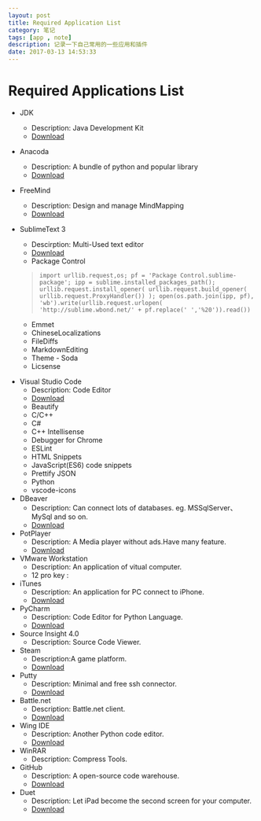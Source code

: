 ```yaml
---
layout: post
title: Required Application List 
category: 笔记
tags: [app , note]
description: 记录一下自己常用的一些应用和插件
date: 2017-03-13 14:53:33
---
```


# Required Applications List #
* JDK
    * Description: Java Development Kit
    * [Download](http://www.oracle.com/technetwork/java/javase/downloads/index.html)
* Anacoda
    * Description: A bundle of python and popular library
    * [Download](https://www.continuum.io/downloads/)
* FreeMind
    * Description: Design and manage MindMapping
    * [Download](http://freemind.sourceforge.net/wiki/index.php/Main_Page)
* SublimeText 3 
    * Descirption: Multi-Used text editor
    * [Download](http://www.sublimetext.com/3)
    * Package Control 
    > `import urllib.request,os; pf = 'Package Control.sublime-package'; ipp = sublime.installed_packages_path(); urllib.request.install_opener( urllib.request.build_opener( urllib.request.ProxyHandler()) ); open(os.path.join(ipp, pf), 'wb').write(urllib.request.urlopen( 'http://sublime.wbond.net/' + pf.replace(' ','%20')).read())`
    
    * Emmet
    * ChineseLocalizations 
    * FileDiffs
    * MarkdownEditing
    * Theme - Soda
    * Licsense 
<!-- break  > ` 
    —– BEGIN LICENSE —–
Michael Barnes
Single User License
EA7E-821385
8A353C41 872A0D5C DF9B2950 AFF6F667
C458EA6D 8EA3C286 98D1D650 131A97AB
AA919AEC EF20E143 B361B1E7 4C8B7F04
B085E65E 2F5F5360 8489D422 FB8FC1AA
93F6323C FD7F7544 3F39C318 D95E6480
FCCC7561 8A4A1741 68FA4223 ADCEDE07
200C25BE DBBC4855 C4CFB774 C5EC138C
0FEC1CEF D9DCECEC D3A5DAD1 01316C36
—— END LICENSE —— 
`
-->
* Visual Studio Code
    * Description: Code Editor
    * [Download](https://code.visualstudio.com/)
    * Beautify
    * C/C++
    * C#
    * C++ Intellisense
    * Debugger for Chrome
    * ESLint
    * HTML Snippets
    * JavaScript(ES6) code snippets
    * Prettify JSON
    * Python
    * vscode-icons
* DBeaver
    * Description: Can connect lots of databases. eg. MSSqlServer、MySql and so on.
    * [Download](http://dbeaver.jkiss.org/download/)
* PotPlayer
    * Description: A Media player without ads.Have many feature.
    * [Download](http://potplayer.daum.net/?lang=zh_CN)
* VMware Workstation
    * Description: An application of vitual computer.
    * 12 pro key :<!--`5A02H-AU243-TZJ49-GTC7K-3C61N`-->
* iTunes
    * Description: An application for PC connect to iPhone.
    * [Download](http://www.apple.com/cn/itunes/download/)
* PyCharm
    * Description: Code Editor for Python Language.
    * [Download](https://www.jetbrains.com/pycharm/)
* Source Insight 4.0
    * Description: Source Code Viewer.
* Steam
    * Description:A game platform.
    * [Download](http://store.steampowered.com/)
* Putty
    * Description: Minimal and free ssh connector.
    * [Download](http://www.putty.org/)
* Battle.net
    * Description: Battle.net client.
    * [Download](https://www.battlenet.com.cn/)
* Wing IDE 
    * Description: Another Python code editor.
    * [Download](http://wingware.com/)
* WinRAR
    * Description: Compress Tools.
* GitHub
    * Description: A open-source code warehouse.
    * [Download](https://desktop.github.com/)
* Duet
    * Description: Let iPad become the second screen for your computer.
    * [Download](https://www.duetdisplay.com/)
